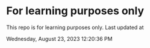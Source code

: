 # For learning purposes only
This repo is for learning purposes only.
Last updated at

Wednesday, August 23, 2023 12:20:36 PM

